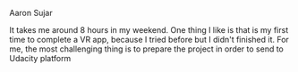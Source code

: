 Aaron Sujar

It takes me around 8 hours in my weekend. 
One thing I like is that is my first time to complete a VR app, because I tried before but I didn't finished it.
For me, the most challenging thing is to prepare the project in order to send to Udacity platform